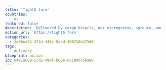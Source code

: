 ```yaml
---
title: 'Tight5 farm'
countries:
  - us
featured: false
description: 'Delivered by cargo bicycle, our microgreens, sprouts, and culinary herbs are grown sustainably at production scale in an ultra-minimalist hydroponic vertical farming unit'
action_url: 'https://tight5.farm'
categories:
  - 1e06ea25-373d-440c-9abd-408710b475d0
tags:
  - delivery
blueprint: action
id: 64e1a609-53d2-490f-b66e-8b109bc5ea90
---
```

